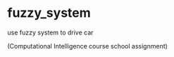 # fuzzy_system
use fuzzy system to drive car

(Computational Intelligence course school assignment)
